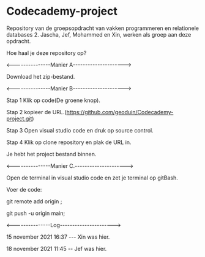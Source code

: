 # Codecademy-project
Repository van de groepsopdracht van vakken programmeren en relationele databases 2. Jascha, Jef, Mohammed en Xin, werken als groep aan deze opdracht.

Hoe haal je deze repository op?

<---------------Manier A---------------------> 

Download het zip-bestand.

<---------------Manier B---------------------> 

Stap 1 Klik op code(De groene knop).

Stap 2 kopieer de URL.(https://github.com/geoduin/Codecademy-project.git)

Stap 3 Open visual studio code en druk op source control.

Stap 4 Klik op clone repository en plak de URL in.

Je hebt het project bestand binnen.

<---------------Manier C.---------------------> 

Open de terminal in visual studio code en zet je terminal op gitBash.

Voer de code: 

git remote add origin <Url repository>;
  
git push -u origin main;
  
  
<---------------Log---------------------->
  
15 november 2021 16:37 --- Xin was hier.

18 november 2021 11:45 -- Jef was hier.
